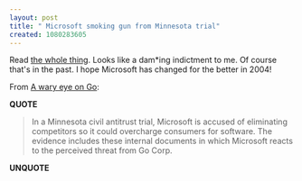```yaml
---
layout: post
title: " Microsoft smoking gun from Minnesota trial"
created: 1080283605
---
```

Read <a href="http://www.startribune.com/stories/535/4684214.html">the whole thing</a>.  Looks like a dam*ing indictment to me. Of course that's in the past.  I hope Microsoft has changed for the better in 2004!

From <a href="http://www.startribune.com/stories/535/4684214.html">A wary eye on Go</a>:
<p><strong>QUOTE</strong></p><blockquote>In a Minnesota civil antitrust trial, Microsoft is accused of eliminating competitors so it could overcharge consumers for software. The evidence includes these internal documents in which Microsoft reacts to the perceived threat from Go Corp.
</blockquote><p><strong>UNQUOTE</strong></p>



